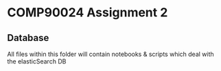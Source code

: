 # COMP90024 Assignment 2

## Database

All files within this folder will contain notebooks & scripts which deal with the elasticSearch DB
